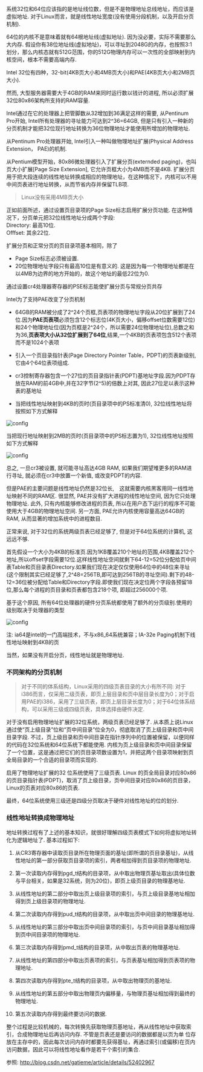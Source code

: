 系统32位和64位应该指的是地址线位数，但是不是物理地址总线地址，而应该是虚拟地址. 对于Linux而言，就是线性地址宽度(没有使用分段机制，以及开启分页机制). 

64位的内核不是意味着就有64根地址线(虚拟地址). 因为没必要，实际不需要那么大内存. 假设你有38位地址线(虚拟地址)，可以寻址到2048G的内存，也按照3:1划分，那么内核态就有512G范围，你的512G物理内存可以一次性的全部映射到内核空间，根本不需要高端内存. 

Intel 32位有四种，32-bit(4KB页大小和4MB页大小)和PAE(4KB页大小和2MB页大小). 

然而, 大型服务器需要大于4GB的RAM来同时运行数以钱计的进程, 所以必须扩展32位80x86架构所支持的RAM容量.

Intel通过在它的处理器上把管脚数从32增加到36满足这样的需要, 从Pentinum Pro开始, Intel所有处理器的寻址能力可达到2\^36=64GB, 但是只有引入一种新的分页机制才能把32位现行地址转换为36位物理地址才能使用所增加的物理地址.

从Pentinum Pro处理器开始, Intel引入一种叫做物理地址扩展(Physical Address Extension， PAE)的机制.

从Pentium模型开始，80x86微处理器引入了扩展分页(externded paging)，也叫页大小扩展[Page Size Extension], 它允许页框大小为4MB而不是4KB. 扩展分页用于把大段连续的线性地址转换成相应的物理地址，在这种情况下，内核可以不用中间页表进行地址转换，从而节省内存并保留TLB项. 

> Linux没有采用4MB页大小

正如前面所述，通过设置页目录项的Page Size标志启用扩展分页功能. 在这种情况下，分页单元把32位线性地址分成两个字段:  
Directory: 最高10位.  
Offfset: 其余22位. 

扩展分页和正常分页的页目录项基本相同，除了 
- Page Size标志必须被设置.  
- 20位物理地址字段只有最高10位是有意义的. 这是因为每一个物理地址都是在以4MB为边界的地方开始的，故这个地址的最低22位为0. 

通过设置cr4处理器寄存器的PSE标志能使扩展分页与常规分页共存

Intel为了支持PAE改变了分页机制

- 64GB的RAM被分成了2\^24个页框,页表项的物理地址字段从20位扩展到了24位.因为**PAE页表项**必须包含12个标志位(4K页大小，偏移offset位数需要12位)和24个物理地址位(因为页框是2\^24个，所以需要24位物理地址位),总数之和为36,**页表项大小从32位扩展到了64位**,结果,一个4KB的页表项包含512个表项而不是1024个表项

- 引入一个页目录指针表(Page Directory Pointer Table，PDPT)的页表新级别,它由4个64位表项组成.

- cr3控制寄存器包含一个27位的页目录指针表(PDPT)基地址字段.因为PDPT存放在RAM的前4GB中,并在32字节(2^5)的倍数上对其, 因此27位足以表示这种表的基地址

- 当把线性地址映射到4KB的页时(页目录项中的PS标准清0), 32位线性地址将按照如下方式解释

![config](images/6.png)

当把现行地址映射到2MB的页时(页目录项中的PS标志置为1), 32位线性地址按照如下方式解释

![config](images/7.png)

总之, 一旦cr3被设置, 就可能寻址高达4GB RAM, 如果我们期望堆更多的RAM进行寻址, 就必须在cr3中放置一个新值, 或改变PDPT的内容.

但是PAE的主要问题是线性地址仍然是32位长,　这就需要内核黑客用同一线性地址映射不同的RAM区. 很显然, PAE并没有扩大进程的线性地址空间, 因为它只处理物理地址. 此外, 只有内核能够修改进程的页表, 所以在用户态下运行的程序不可能使用大于4GB的物理地址空间. 另一方面, PAE允许内核使用容量高达64GB的RAM, 从而显著的增加系统中的进程数目. 

正常来说, 对于32位的系统两级页表已经足够了, 但是对于64位系统的计算机, 这远远不够.

首先假设一个大小为4KB的标准页.因为1KB覆盖210个地址的范围,4KB覆盖212个地址,所以offset字段需要12位.这样线性地址空间就剩下64-12=52位分配给页中间表Table和页目录表Directory.如果我们现在决定仅仅使用64位中的48位来寻址(这个限制其实已经足够了,2^48=256TB,即可达到256TB的寻址空间).剩下的48-12=36位被分配给Table和Directory字段.即使我们现在决定位两个字段各预留18位,那么每个进程的页目录和页表都包含218个项, 即超过256000个项.

基于这个原因, 所有64位处理器的硬件分页系统都使用了额外的分页级别.使用的级别取决于处理器的类型

![config](images/5.png)

注: ia64是intel的一门高端技术，不与x86_64系统兼容；IA-32e Paging机制下线性地址映射到4KB的页

当然，如果没有开启分页，线性地址就是物理地址. 

### 不同架构的分页机制

> 对于不同的体系结构，Linux采用的四级页表目录的大小有所不同: 对于i386而言，仅采用二级页表，即页上层目录和页中层目录长度为0；对于启用PAE的i386，采用了三级页表，即页上层目录长度为0；对于64位体系结构，可以采用三级或四级页表，具体选择由硬件决定. 

对于没有启用物理地址扩展的32位系统，两级页表已经足够了. 从本质上说Linux通过使“页上级目录”位和“页中间目录”位全为0，彻底取消了页上级目录和页中间目录字段. 不过，页上级目录和页中间目录在指针序列中的位置被保留，以便同样的代码在32位系统和64位系统下都能使用. 内核为页上级目录和页中间目录保留了一个位置，这是通过把它们的页目录项数设置为1，并把这两个目录项映射到页全局目录的一个合适的目录项而实现的. 

启用了物理地址扩展的32 位系统使用了三级页表. Linux 的页全局目录对应80x86 的页目录指针表(PDPT)，取消了页上级目录，页中间目录对应80x86的页目录，Linux的页表对应80x86的页表. 

最终，64位系统使用三级还是四级分页取决于硬件对线性地址的位的划分. 

### 线性地址转换成物理地址

地址转换过程有了上述的基本知识，就很好理解四级页表模式下如何将虚拟地址转化为逻辑地址了. 基本过程如下: 

1. 从CR3寄存器中读取页目录所在物理页面的基址(即所谓的页目录基址)，从线性地址的第一部分获取页目录项的索引，两者相加得到页目录项的物理地址. 

2. 第一次读取内存得到pgd_t结构的目录项，从中取出物理页基址取出(具体位数与平台相关，如果是32系统，则为20位)，即页上级页目录的物理基地址. 

3. 从线性地址的第二部分中取出页上级目录项的索引，与页上级目录基地址相加得到页上级目录项的物理地址. 

4. 第二次读取内存得到pud_t结构的目录项，从中取出页中间目录的物理基地址. 

5. 从线性地址的第三部分中取出页中间目录项的索引，与页中间目录基址相加得到页中间目录项的物理地址. 

6. 第三次读取内存得到pmd_t结构的目录项，从中取出页表的物理基地址. 

7. 从线性地址的第四部分中取出页表项的索引，与页表基址相加得到页表项的物理地址. 

8. 第四次读取内存得到pte_t结构的目录项，从中取出物理页的基地址. 

9. 从线性地址的第五部分中取出物理页内偏移量，与物理页基址相加得到最终的物理地址. 

10. 第五次读取内存得到最终要访问的数据. 

整个过程是比较机械的，每次转换先获取物理页基地址，再从线性地址中获取索引，合成物理地址后再访问内存. 不管是页表还是要访问的数据都是以页为单 位存放在主存中的，因此每次访问内存时都要先获得基址，再通过索引(或偏移)在页内访问数据，因此可以将线性地址看作是若干个索引的集合. 

参照: http://blog.csdn.net/gatieme/article/details/52402967